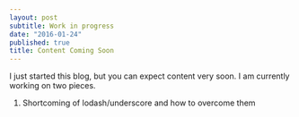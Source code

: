 ```yaml
---
layout: post
subtitle: Work in progress
date: "2016-01-24"
published: true
title: Content Coming Soon
---
```



I just started this blog, but you can expect content very soon. I am currently working on two pieces.

1. Shortcoming of lodash/underscore and how to overcome them
